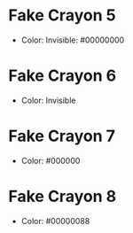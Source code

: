 # Fake Crayon 5 <node type="Crayon" />

- Color: Invisible: #00000000

# Fake Crayon 6 <node type="Crayon" />

- Color: Invisible

# Fake Crayon 7 <node type="Crayon" />

- Color: #000000

# Fake Crayon 8 <node type="Crayon" />

- Color: #00000088
